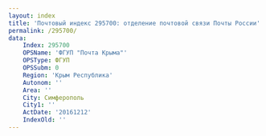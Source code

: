 ```yaml
---
layout: index
title: 'Почтовый индекс 295700: отделение почтовой связи Почты России'
permalink: /295700/
data:
    Index: 295700
    OPSName: 'ФГУП "Почта Крыма"'
    OPSType: ФГУП
    OPSSubm: 0
    Region: 'Крым Республика'
    Autonom: ''
    Area: ''
    City: Симферополь
    City1: ''
    ActDate: '20161212'
    IndexOld: ''
---
```

